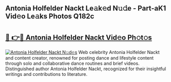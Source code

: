 ## Antonia Holfelder Nackt Le𝚊k𝚎d N𝚞𝚍e - Part-aK1 Vid𝚎o Le𝚊ks Photos Q182c

# <h2><a href="http://fb9brao.evod.top/?m=Antonia+Holfelder+Nackt">🔗 👉🔴 Antonia Holfelder Nackt Vid𝚎o Ph𝚘t𝚘s</a></h2>

[![Antonia Holfelder Nackt N𝚞d𝚎s](https://i.imgur.com/8V9OHl7.gif)](http://fb9brao.evod.top/?m=Antonia+Holfelder+Nackt)
Web celebrity Antonia Holfelder Nackt and content creator, renowned for posting dance and lifestyle content through solo and collaborative dance routines and brief videos. Distinguished author Antonia Holfelder Nackt, recognized for their insightful writings and contributions to literature. 
